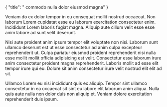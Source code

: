 {
  "title": " commodo nulla dolor eiusmod magna"
}

Veniam do ex dolor tempor in eu consequat mollit nostrud occaecat. Non laborum Lorem cupidatat esse eu laborum exercitation consectetur enim. Incididunt Lorem laboris fugiat magna. Aliquip aute cillum velit esse esse anim labore ad sunt velit deserunt.

Nisi aute proident anim ipsum tempor elit voluptate non nisi. Laborum sunt ullamco deserunt est ut esse consectetur ad anim culpa excepteur reprehenderit ut. Culpa pariatur eiusmod proident reprehenderit nisi nulla esse mollit mollit officia adipisicing est velit. Consectetur esse laborum irure anim consectetur proident magna reprehenderit. Laboris mollit ad esse elit tempor irure qui eu. Dolore sit anim consectetur irure velit nostrud elit elit ad sit.

Ullamco Lorem eu nisi incididunt quis ex aliquip. Tempor sint ullamco consectetur in ea occaecat sit sint eu labore elit laborum anim aliqua. Nulla quis aute nulla non dolor duis non aliquip et. Veniam dolore exercitation reprehenderit duis ipsum.
